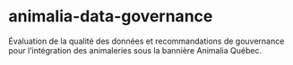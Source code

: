 # animalia-data-governance
Évaluation de la qualité des données et recommandations de gouvernance pour l’intégration des animaleries sous la bannière Animalia Québec.
